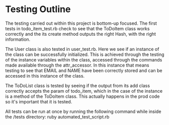 # Testing Outline
  The testing carried out within this project is bottom-up focused.
  The first tests in todo_item_test.rb check to see that the ToDoItem class works correctly and the its create method outputs the right Hash, with the right information.

  The User class is also tested in user_test.rb. Here we see if an instance of the class can be successfully initialized.
  This is achieved through the testing of the instance variables within the class, accessed through the commands made available through the attr_accessor.
  In this instance that means testing to see that EMAIL and NAME have been correctly stored and can be accessed in this instance of the class.

  The ToDoList class is tested by seeing if the output from its add class correctly accepts the param of todo_item, which in the case of the instance is a method of the ToDoItem class.
  This actually happens in the prod code so it's important that it is tested.

  All tests can be run at once by running the following command while inside the /tests directory:
      ruby automated_test_script.rb